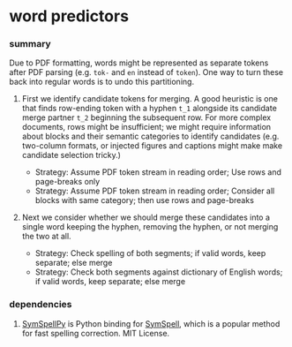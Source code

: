 # word predictors

### summary

Due to PDF formatting, words might be represented as separate tokens after PDF parsing (e.g. `tok-` and `en` instead of `token`).  One way to turn these back into regular words is to undo this partitioning.

1. First we identify candidate tokens for merging.  A good heuristic is one that finds row-ending token with a hyphen `t_1` alongside its candidate merge partner `t_2` beginning the subsequent row.  For more complex documents, rows might be insufficient; we might require information about blocks and their semantic categories to identify candidates (e.g. two-column formats, or injected figures and captions might make make candidate selection tricky.)

    - Strategy: Assume PDF token stream in reading order; Use rows and page-breaks only
    - Strategy: Assume PDF token stream in reading order; Consider all blocks with same category; then use rows and page-breaks

2. Next we consider whether we should merge these candidates into a single word keeping the hyphen, removing the hyphen, or not merging the two at all.

    - Strategy: Check spelling of both segments; if valid words, keep separate; else merge
    - Strategy: Check both segments against dictionary of English words; if valid words, keep separate; else merge

 
### dependencies

1. [SymSpellPy](https://github.com/mammothb/symspellpy) is Python binding for [SymSpell](https://github.com/wolfgarbe/SymSpell), which is a popular method for fast spelling correction.  MIT License. 

